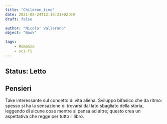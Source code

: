 ```yaml
---
title: "Children_time"
date: 2021-08-24T12:18:21+02:00
draft: false

author: "Nicolo' Vallarano"
object: "Book"

tags:
    - Romanzo
    - sci-fi
---
```


## Status: Letto

## Pensieri

Take interessante sul concetto di vita aliena. Sviluppo bifasico che da ritmo: spesso si ha la sensazione di trovarsi dal lato sbagliato della storia, leggendo di alcune cose mentre si pensa ad altre; questo crea un aspettativa che regge per tutto il libro.
